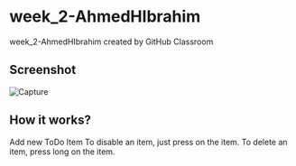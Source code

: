 # week_2-AhmedHIbrahim
week_2-AhmedHIbrahim created by GitHub Classroom

## Screenshot
![Capture](https://user-images.githubusercontent.com/48028666/102094267-30ec9f80-3e33-11eb-87e2-1854cd236149.JPG)

## How it works?
Add new ToDo Item
To disable an item, just press on the item.
To delete an item, press long on the item.
